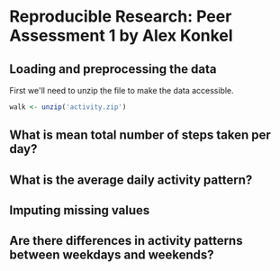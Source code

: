 # Reproducible Research: Peer Assessment 1 by Alex Konkel


## Loading and preprocessing the data
First we'll need to unzip the file to make the data accessible.

```r
walk <- unzip('activity.zip')
```


## What is mean total number of steps taken per day?



## What is the average daily activity pattern?



## Imputing missing values



## Are there differences in activity patterns between weekdays and weekends?
